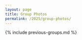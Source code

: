 ```yaml
---
layout: page
title: Group Photos
permalink: /2025/group-photos/
---
```

{% include previous-groups.md %}